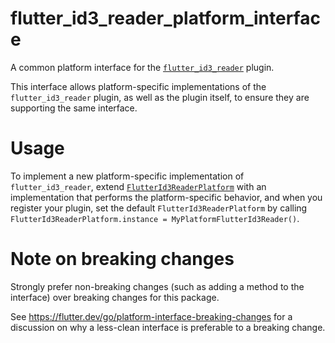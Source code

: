 # flutter_id3_reader_platform_interface

A common platform interface for the [`flutter_id3_reader`](../flutter_id3_reader) plugin.

This interface allows platform-specific implementations of the `flutter_id3_reader` plugin, as well as the plugin itself, to ensure they are supporting the same interface.

# Usage

To implement a new platform-specific implementation of `flutter_id3_reader`, extend [`FlutterId3ReaderPlatform`](lib/flutter_id3_reader_platform_interface.dart) with an implementation that performs the platform-specific behavior, and when you register your plugin, set the default `FlutterId3ReaderPlatform` by calling `FlutterId3ReaderPlatform.instance = MyPlatformFlutterId3Reader()`.

# Note on breaking changes

Strongly prefer non-breaking changes (such as adding a method to the interface) over breaking changes for this package.

See https://flutter.dev/go/platform-interface-breaking-changes for a discussion on why a less-clean interface is preferable to a breaking change.
